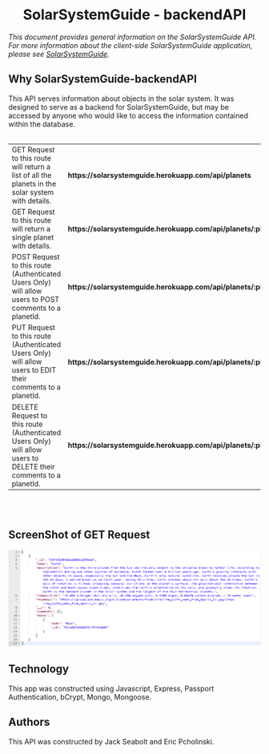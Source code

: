 <h1 style="text-align: center">SolarSystemGuide - backendAPI</h1>

<p><em>This document provides general information on the SolarSystemGuide API.  For more information about the client-side SolarSystemGuide application, please see <a href="https://github.com/jackseabolt/SolarSystemGuide/blob/master/README.md">SolarSystemGuide</a>.</em></p>

Why SolarSystemGuide-backendAPI
-------------
This API serves information about objects in the solar system. It was designed to serve as a backend for SolarSystemGuide, but may be accessed by anyone who would like to access the information contained within the database. 
<br /><br />
<table layout="fixed">
  <tr>
    <td width="55%">
      GET Request to this route will return a list of all the planets in the solar system with details.
    </td>
    <td width = "40%">
       <h4> https://solarsystemguide.herokuapp.com/api/planets</h4>
    </td>
  </tr>
  <tr>
    <td width="55%">
      GET Request to this route will return a single planet with details.  
    </td>
    <td width = "40%">
        <h4>https://solarsystemguide.herokuapp.com/api/planets/:planetName</h4>
    </td>
  </tr>
  <tr>
    <td width="55%">
      POST Request to this route (Authenticated Users Only) will allow users to POST comments to a planetId. 
    </td>
    <td width = "40%">
      <h4>https://solarsystemguide.herokuapp.com/api/planets/:planetId/comments</h4>
    </td>
  </tr>
  <tr>
    <td width="55%">
      PUT Request to this route (Authenticated Users Only) will allow users to EDIT their comments to a planetId. 
    </td>
    <td width = "40%">
       <h4>https://solarsystemguide.herokuapp.com/api/planets/:planetId/comments/:commentId</h4>
    </td>
  </tr>
  <tr>
    <td width="55%">
      DELETE Request to this route (Authenticated Users Only) will allow users to DELETE their comments to a planetId. 
    </td>
    <td width = "40%">
       <h4>https://solarsystemguide.herokuapp.com/api/planets/:planetId/comments/:commentId</h4>
    </td>
  </tr>
</table>


<br /><br />
## ScreenShot of GET Request
<img src="./ScreenShot.png">

<h2>Technology</h2>
This app was constructed using Javascript, Express, Passport Authentication, bCrypt, Mongo, Mongoose.

<h2>Authors</h2>
This API was constructed by Jack Seabolt and Eric Pcholinski.
